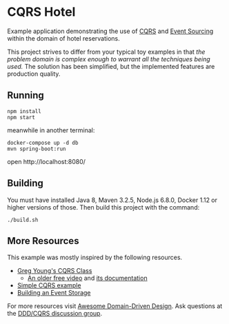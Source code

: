 
# CQRS Hotel

Example application demonstrating the use of [CQRS](http://martinfowler.com/bliki/CQRS.html) and [Event Sourcing](http://martinfowler.com/eaaDev/EventSourcing.html) within the domain of hotel reservations.

This project strives to differ from your typical toy examples in that *the problem domain is complex enough to warrant all the techniques being used.* The solution has been simplified, but the implemented features are production quality.


## Running

    npm install
    npm start

meanwhile in another terminal:

    docker-compose up -d db
    mvn spring-boot:run

open http://localhost:8080/


## Building

You must have installed Java 8, Maven 3.2.5, Node.js 6.8.0, Docker 1.12 or higher versions of those. Then build this project with the command:

    ./build.sh


## More Resources

This example was mostly inspired by the following resources.

* [Greg Young's CQRS Class](https://goodenoughsoftware.net/online-videos/)
    * [An older free video](https://www.youtube.com/watch?v=whCk1Q87_ZI) and [its documentation](https://cqrs.wordpress.com/documents/)
* [Simple CQRS example](https://github.com/gregoryyoung/m-r)
* [Building an Event Storage](https://cqrs.wordpress.com/documents/building-event-storage/)

For more resources visit [Awesome Domain-Driven Design](https://github.com/heynickc/awesome-ddd). Ask questions at the [DDD/CQRS discussion group](https://groups.google.com/forum/#!forum/dddcqrs).
